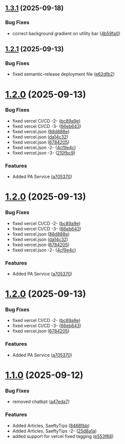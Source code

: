## [1.3.1](https://github.com/omaraldawud/rushrash.com/compare/v1.3.0...v1.3.1) (2025-09-18)


### Bug Fixes

* correct background gradient on utility bar ([4b59fa0](https://github.com/omaraldawud/rushrash.com/commit/4b59fa0d23e26d58df1af4cba414f9dc99b7bf8b))

## [1.2.1](https://github.com/omaraldawud/rushrash.com/compare/v1.2.0...v1.2.1) (2025-09-13)


### Bug Fixes

* fixed semantic-release deployment file ([e62dfb2](https://github.com/omaraldawud/rushrash.com/commit/e62dfb2e2f214aedb6880d0133691790cc1b7a67))

# [1.2.0](https://github.com/omaraldawud/rushrash.com/compare/v1.1.0...v1.2.0) (2025-09-13)


### Bug Fixes

* fixed vercel CI/CD -2- ([bc89a9e](https://github.com/omaraldawud/rushrash.com/commit/bc89a9e96ebf3f9271d98b9739fc59141eec09ae))
* fixed vercel CI/CD -3- ([66eb643](https://github.com/omaraldawud/rushrash.com/commit/66eb6432c343f5f9532c352957dee2c55e837dfe))
* fixed vercel.json ([88d888e](https://github.com/omaraldawud/rushrash.com/commit/88d888e93318a9482b69d6098f9f7ce9d9c4677e))
* fixed vercel.json ([da14c32](https://github.com/omaraldawud/rushrash.com/commit/da14c32f94d950f10cf7cb266cc96bceb235925d))
* fixed vercel.json ([6784205](https://github.com/omaraldawud/rushrash.com/commit/6784205c24278a782f90ea2b4bd1327b3cb4ebd8))
* fixed vercel.json -2- ([4cf9e4c](https://github.com/omaraldawud/rushrash.com/commit/4cf9e4c9c36922456de046977ebde03874b273cb))
* fixed vercel.json -3- ([210fbc9](https://github.com/omaraldawud/rushrash.com/commit/210fbc9f795eb731a7a483567babffdd43716628))


### Features

* Added PA Service ([a705370](https://github.com/omaraldawud/rushrash.com/commit/a70537005d9d626c232cfafce1f3344124060190))

# [1.2.0](https://github.com/omaraldawud/rushrash.com/compare/v1.1.0...v1.2.0) (2025-09-13)


### Bug Fixes

* fixed vercel CI/CD -2- ([bc89a9e](https://github.com/omaraldawud/rushrash.com/commit/bc89a9e96ebf3f9271d98b9739fc59141eec09ae))
* fixed vercel CI/CD -3- ([66eb643](https://github.com/omaraldawud/rushrash.com/commit/66eb6432c343f5f9532c352957dee2c55e837dfe))
* fixed vercel.json ([88d888e](https://github.com/omaraldawud/rushrash.com/commit/88d888e93318a9482b69d6098f9f7ce9d9c4677e))
* fixed vercel.json ([da14c32](https://github.com/omaraldawud/rushrash.com/commit/da14c32f94d950f10cf7cb266cc96bceb235925d))
* fixed vercel.json ([6784205](https://github.com/omaraldawud/rushrash.com/commit/6784205c24278a782f90ea2b4bd1327b3cb4ebd8))
* fixed vercel.json -2- ([4cf9e4c](https://github.com/omaraldawud/rushrash.com/commit/4cf9e4c9c36922456de046977ebde03874b273cb))


### Features

* Added PA Service ([a705370](https://github.com/omaraldawud/rushrash.com/commit/a70537005d9d626c232cfafce1f3344124060190))

# [1.2.0](https://github.com/omaraldawud/rushrash.com/compare/v1.1.0...v1.2.0) (2025-09-13)


### Bug Fixes

* fixed vercel CI/CD -2- ([bc89a9e](https://github.com/omaraldawud/rushrash.com/commit/bc89a9e96ebf3f9271d98b9739fc59141eec09ae))
* fixed vercel CI/CD -3- ([66eb643](https://github.com/omaraldawud/rushrash.com/commit/66eb6432c343f5f9532c352957dee2c55e837dfe))
* fixed vercel.json ([6784205](https://github.com/omaraldawud/rushrash.com/commit/6784205c24278a782f90ea2b4bd1327b3cb4ebd8))


### Features

* Added PA Service ([a705370](https://github.com/omaraldawud/rushrash.com/commit/a70537005d9d626c232cfafce1f3344124060190))

# [1.1.0](https://github.com/omaraldawud/rushrash.com/compare/v1.0.0...v1.1.0) (2025-09-12)


### Bug Fixes

* removed chatbpt ([a47eda7](https://github.com/omaraldawud/rushrash.com/commit/a47eda724512901fca98c32ec0d08fb0ead088f5))


### Features

* Added Articles, SaeftyTips ([8468fbb](https://github.com/omaraldawud/rushrash.com/commit/8468fbb6815211338a473904b7a6eb725b2baee1))
* Added Articles, SaeftyTips -2- ([25d8a1a](https://github.com/omaraldawud/rushrash.com/commit/25d8a1a162ab315f7c7ffccfc6b63cafc8829ec3))
* added support for vercel fixed tagging ([e553f68](https://github.com/omaraldawud/rushrash.com/commit/e553f689afffe56d93356d84b87ab298366d7763))
